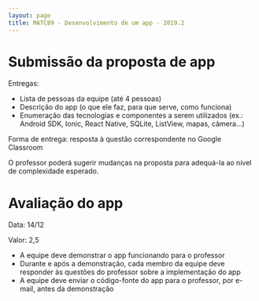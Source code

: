```yaml
---
layout: page
title: MATC89 - Desenvolvimento de um app - 2019.2
---
```


# Submissão da proposta de app

Entregas:

- Lista de pessoas da equipe (até 4 pessoas)
- Descrição do app (o que ele faz, para que serve, como funciona)
- Enumeração das tecnologias e componentes a serem utilizados (ex.: Android SDK, Ionic, React Native, SQLite, ListView, mapas, câmera...)

Forma de entrega: resposta à questão correspondente no Google Classroom

O professor poderá sugerir mudanças na proposta para adequá-la ao nível de complexidade esperado.

# Avaliação do app

Data: 14/12 

Valor: 2,5

- A equipe deve demonstrar o app funcionando para o professor
- Durante e após a demonstração, cada membro da equipe deve responder às questões do professor sobre a implementação do app
- A equipe deve enviar o código-fonte do app para o professor, por e-mail, antes da demonstração

